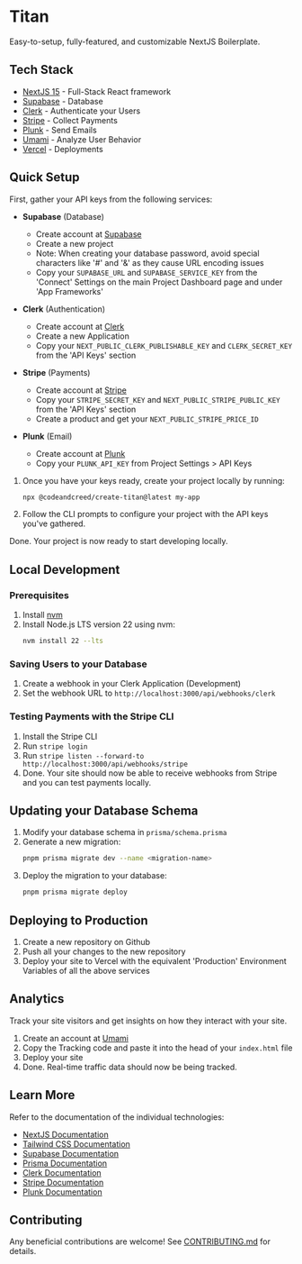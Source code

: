 # Titan

Easy-to-setup, fully-featured, and customizable NextJS Boilerplate.

## Tech Stack

- [NextJS 15](https://nextjs.org/) - Full-Stack React framework
- [Supabase](https://supabase.com/) - Database
- [Clerk](https://clerk.com/) - Authenticate your Users
- [Stripe](https://stripe.com/) - Collect Payments
- [Plunk](https://useplunk.com/) - Send Emails
- [Umami](https://umami.is/) - Analyze User Behavior
- [Vercel](https://vercel.com/) - Deployments

## Quick Setup

First, gather your API keys from the following services:

   - **Supabase** (Database)
     - Create account at [Supabase](https://supabase.com)
     - Create a new project
     - Note: When creating your database password, avoid special characters like '#' and '&' as they cause URL encoding issues
     - Copy your `SUPABASE_URL` and `SUPABASE_SERVICE_KEY` from the 'Connect' Settings on the main Project Dashboard page and under 'App Frameworks'

   - **Clerk** (Authentication)
     - Create account at [Clerk](https://clerk.com)
     - Create a new Application
     - Copy your `NEXT_PUBLIC_CLERK_PUBLISHABLE_KEY` and `CLERK_SECRET_KEY` from the 'API Keys' section

   - **Stripe** (Payments)
     - Create account at [Stripe](https://stripe.com)
     - Copy your `STRIPE_SECRET_KEY` and `NEXT_PUBLIC_STRIPE_PUBLIC_KEY` from the 'API Keys' section
     - Create a product and get your `NEXT_PUBLIC_STRIPE_PRICE_ID`

   - **Plunk** (Email)
     - Create account at [Plunk](https://useplunk.com)
     - Copy your `PLUNK_API_KEY` from Project Settings > API Keys

1. Once you have your keys ready, create your project locally by running:
   ```bash
   npx @codeandcreed/create-titan@latest my-app
   ```

2. Follow the CLI prompts to configure your project with the API keys you've gathered.

Done. Your project is now ready to start developing locally.

## Local Development

### Prerequisites

1. Install [nvm](https://github.com/nvm-sh/nvm)
2. Install Node.js LTS version 22 using nvm:
   ```bash
   nvm install 22 --lts
   ```

### Saving Users to your Database
1. Create a webhook in your Clerk Application (Development)
2. Set the webhook URL to `http://localhost:3000/api/webhooks/clerk`

### Testing Payments with the Stripe CLI

1. Install the Stripe CLI
2. Run `stripe login`
3. Run `stripe listen --forward-to http://localhost:3000/api/webhooks/stripe`
4. Done. Your site should now be able to receive webhooks from Stripe and you can test payments locally.

## Updating your Database Schema

1. Modify your database schema in `prisma/schema.prisma`
2. Generate a new migration:
   ```bash
   pnpm prisma migrate dev --name <migration-name>
   ```
3. Deploy the migration to your database:
   ```bash
   pnpm prisma migrate deploy
   ```

## Deploying to Production

1. Create a new repository on Github
2. Push all your changes to the new repository
3. Deploy your site to Vercel with the equivalent 'Production' Environment Variables of all the above services

## Analytics

Track your site visitors and get insights on how they interact with your site.

1. Create an account at [Umami](https://umami.is/)
2. Copy the Tracking code and paste it into the head of your `index.html` file
3. Deploy your site
4. Done. Real-time traffic data should now be being tracked.

## Learn More

Refer to the documentation of the individual technologies:
- [NextJS Documentation](https://nextjs.org/docs)
- [Tailwind CSS Documentation](https://tailwindcss.com/docs)
- [Supabase Documentation](https://supabase.io/docs)
- [Prisma Documentation](https://www.prisma.io/docs)
- [Clerk Documentation](https://clerk.dev/docs)
- [Stripe Documentation](https://stripe.com/docs)
- [Plunk Documentation](https://docs.useplunk.com/)

## Contributing

Any beneficial contributions are welcome! See [CONTRIBUTING.md](CONTRIBUTING.md) for details.

